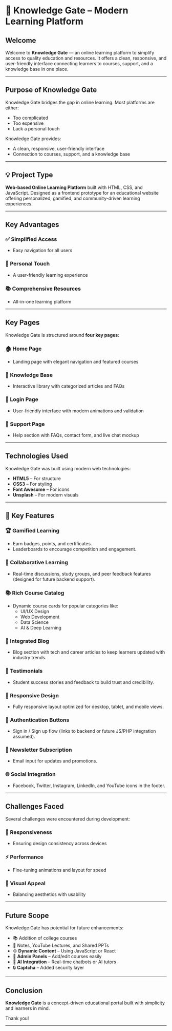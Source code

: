 # 📘 Knowledge Gate – Modern Learning Platform

## Welcome

Welcome to **Knowledge Gate** — an online learning platform to simplify access to quality education and resources. It offers a clean, responsive, and user-friendly interface connecting learners to courses, support, and a knowledge base in one place.

---

## Purpose of Knowledge Gate

Knowledge Gate bridges the gap in online learning. Most platforms are either:

- Too complicated
- Too expensive
- Lack a personal touch

Knowledge Gate provides:

- A clean, responsive, user-friendly interface
- Connection to courses, support, and a knowledge base

---

## 💡 Project Type
**Web-based Online Learning Platform** built with HTML, CSS, and JavaScript. Designed as a frontend prototype for an educational website offering personalized, gamified, and community-driven learning experiences.

---

## Key Advantages

### ✅ Simplified Access
- Easy navigation for all users

### 🧡 Personal Touch
- A user-friendly learning experience

### 📚 Comprehensive Resources
- All-in-one learning platform

---

## Key Pages

Knowledge Gate is structured around **four key pages**:

### 🏠 Home Page
- Landing page with elegant navigation and featured courses

### 📖 Knowledge Base
- Interactive library with categorized articles and FAQs

### 🔐 Login Page
- User-friendly interface with modern animations and validation

### 💬 Support Page
- Help section with FAQs, contact form, and live chat mockup

---

## Technologies Used

Knowledge Gate was built using modern web technologies:

- **HTML5** – For structure  
- **CSS3** – For styling  
- **Font Awesome** – For icons  
- **Unsplash** – For modern visuals  

---

## 🚀 Key Features

### 🏆 Gamified Learning
- Earn badges, points, and certificates.
- Leaderboards to encourage competition and engagement.

### 👥 Collaborative Learning
- Real-time discussions, study groups, and peer feedback features (designed for future backend support).

### 📚 Rich Course Catalog
- Dynamic course cards for popular categories like:
  - UI/UX Design
  - Web Development
  - Data Science
  - AI & Deep Learning

### 📰 Integrated Blog
- Blog section with tech and career articles to keep learners updated with industry trends.

### 🧾 Testimonials
- Student success stories and feedback to build trust and credibility.

### 📱 Responsive Design
- Fully responsive layout optimized for desktop, tablet, and mobile views.

### 🔐 Authentication Buttons
- Sign in / Sign up flow (links to backend or future JS/PHP integration assumed).

### 📨 Newsletter Subscription
- Email input for updates and promotions.

### 🌐 Social Integration
- Facebook, Twitter, Instagram, LinkedIn, and YouTube icons in the footer.

---

## Challenges Faced

Several challenges were encountered during development:

### 📱 Responsiveness
- Ensuring design consistency across devices

### ⚡ Performance
- Fine-tuning animations and layout for speed

### 🎨 Visual Appeal
- Balancing aesthetics with usability

---


## Future Scope

Knowledge Gate has potential for future enhancements:

- 📚 Addition of college courses  
- 📝 Notes, YouTube Lectures, and Shared PPTs  
- ⚙️ **Dynamic Content** – Using JavaScript or React  
- 🔧 **Admin Panels** – Add/edit courses easily  
- 🤖 **AI Integration** – Real-time chatbots or AI tutors  
- 🔒 **Captcha** – Added security layer  

---

## Conclusion

**Knowledge Gate** is a concept-driven educational portal built with simplicity and learners in mind.

Thank you!

---

